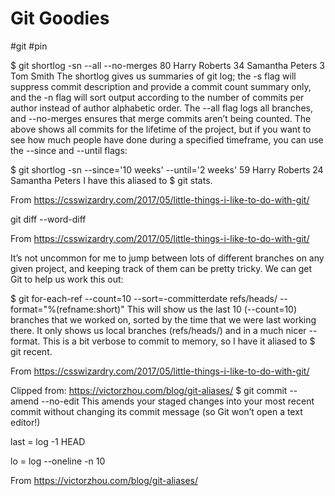 # Git Goodies

#git #pin

$ git shortlog -sn --all --no-merges
    80  Harry Roberts
    34  Samantha Peters
     3  Tom Smith
The shortlog gives us summaries of git log; the -s flag will suppress commit description and provide a commit count summary only, and the -n flag will sort output according to the number of commits per author instead of author alphabetic order. The --all flag logs all branches, and --no-merges ensures that merge commits aren’t being counted.
The above shows all commits for the lifetime of the project, but if you want to see how much people have done during a specified timeframe, you can use the --since and --until flags:

$ git shortlog -sn --since='10 weeks' --until='2 weeks'
    59  Harry Roberts
    24  Samantha Peters
I have this aliased to $ git stats.

From <https://csswizardry.com/2017/05/little-things-i-like-to-do-with-git/> 

git diff --word-diff

From <https://csswizardry.com/2017/05/little-things-i-like-to-do-with-git/> 

It’s not uncommon for me to jump between lots of different branches on any given project, and keeping track of them can be pretty tricky. We can get Git to help us work this out:

$ git for-each-ref --count=10 --sort=-committerdate refs/heads/ --format="%(refname:short)"
This will show us the last 10 (--count=10) branches that we worked on, sorted by the time that we were last working there. It only shows us local branches (refs/heads/) and in a much nicer --format.
This is a bit verbose to commit to memory, so I have it aliased to $ git recent.

From <https://csswizardry.com/2017/05/little-things-i-like-to-do-with-git/> 

Clipped from: https://victorzhou.com/blog/git-aliases/
$ git commit --amend --no-edit
This amends your staged changes into your most recent commit without changing its commit message (so Git won’t open a text editor!)

  last = log -1 HEAD

lo = log --oneline -n 10

From <https://victorzhou.com/blog/git-aliases/> 


